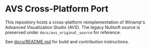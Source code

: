 # AVS Cross-Platform Port

This repository hosts a cross-platform reimplementation of Winamp's Advanced Visualization Studio (AVS).
The legacy Nullsoft source is preserved under `docs/avs_original_source` for reference.

See [docs/README.md](docs/README.md) for build and contribution instructions.
